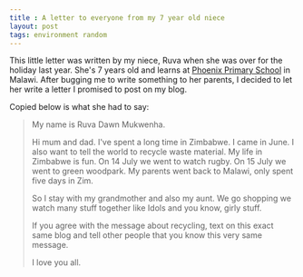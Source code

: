 ```yaml
---
title : A letter to everyone from my 7 year old niece
layout: post
tags: environment random
---
```


This little letter was written by my niece, Ruva when she was over for the holiday last year. She's 7 years old and learns at [Phoenix Primary School](http://www.phoenixschoolmalawi.com/) in Malawi. After bugging me to write something to her parents, I decided to let her write a letter I promised to post on my blog.

Copied below is what she had to say:
<!--more-->
> My name is Ruva Dawn Mukwenha.
>
> Hi mum and dad. I've spent a long time in Zimbabwe. I came in June. I also want to tell the world to recycle waste material. My life in Zimbabwe is fun. On 14 July we went to watch rugby. On 15 July we went to green woodpark. My parents went back to Malawi, only spent five days in Zim.
>
> So I stay with my grandmother and also my aunt. We go shopping we watch many stuff together like Idols and you know, girly stuff.
>
> If you agree with the message about recycling, text on this exact same blog and tell other people that you know this very same message.
>
> I love you all.

